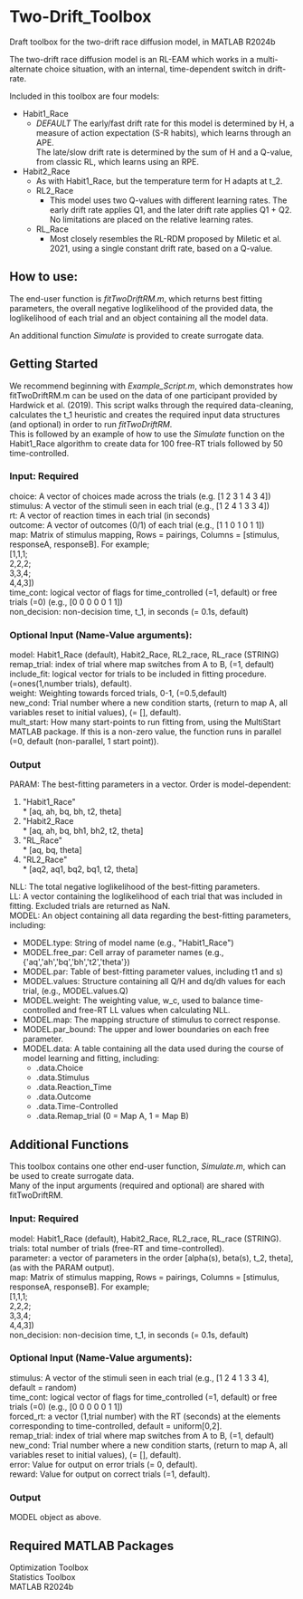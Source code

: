 # Two-Drift_Toolbox
Draft toolbox for the two-drift race diffusion model, in MATLAB R2024b

The two-drift race diffusion model is an RL-EAM which works in a multi-alternate choice situation,
with an internal, time-dependent switch in drift-rate.

Included in this toolbox are four models:  
* Habit1_Race 
  * *DEFAULT* The early/fast drift rate for this model is determined by H, a measure of action expectation (S-R habits), which learns through an APE.  
             The late/slow drift rate is determined by the sum of H and a Q-value, from classic RL, which learns using an RPE.  
* Habit2_Race 
   * As with Habit1_Race, but the temperature term for H adapts at t_2.  
  * RL2_Race   
    * This model uses two Q-values with different learning rates. The early drift rate applies Q1, and the later drift rate applies Q1 + Q2. No limitations are placed on the relative learning rates.  
  * RL_Race
    * Most closely resembles the RL-RDM proposed by Miletic et al. 2021, using a single constant drift rate, based on a Q-value.

## How to use:
The end-user function is *fitTwoDriftRM.m*, which returns best fitting parameters, the overall negative loglikelihood of the provided data, the loglikelihood of each trial and an object containing all the model data.  

An additional function *Simulate* is provided to create surrogate data.


## Getting Started
We recommend beginning with *Example_Script.m*, which demonstrates how fitTwoDriftRM.m can be used on the data of one participant provided by Hardwick et al. (2019). This script walks through the required data-cleaning, calculates the t_1 heuristic and creates the required input data structures (and optional)
in order to run *fitTwoDriftRM*.  
This is followed by an example of how to use the *Simulate* function on the Habit1_Race algorithm to create data for 100 free-RT trials followed by 50 time-controlled.

### Input: Required
choice: A vector of choices made across the trials (e.g. \[1 2 3 1 4 3 4])  
stimulus: A vector of the stimuli seen in each trial (e.g., \[1 2 4 1 3 3 4])  
rt: A vector of reaction times in each trial  (in seconds)  
outcome: A vector of outcomes (0/1) of each trial (e.g., \[1 1 0 1 0 1 1])  
map: Matrix of stimulus mapping, Rows = pairings, Columns = \[stimulus, responseA, responseB]. For example;  
\[1,1,1;  
2,2,2;  
3,3,4;  
4,4,3])  
time_cont: logical vector of flags for time_controlled (=1, default) or free trials (=0) (e.g., \[0 0 0 0 0 1 1])  
non_decision: non-decision time, t_1, in seconds (= 0.1s, default)


### Optional Input (Name-Value arguments):
model: Habit1_Race (default), Habit2_Race, RL2_race, RL_race (STRING)  
remap_trial: index of trial where map switches from A to B, (=1, default)   
include_fit: logical vector for trials to be included in fitting procedure. (=ones(1,number trials), default).  
weight: Weighting towards forced trials, 0-1, (=0.5,default)  
new_cond: Trial number where a new condition starts, (return to map A, all variables reset to initial values), (= [], default).  
mult_start: How many start-points to run fitting from, using the MultiStart MATLAB package. If this is a non-zero value, the function runs in parallel (=0, default (non-parallel, 1 start point)).   


### Output
PARAM: The best-fitting parameters in a vector. Order is model-dependent:  
  1. "Habit1_Race"  
    * \[aq, ah, bq, bh, t2, theta]   
  2. "Habit2_Race  
    * \[aq, ah, bq, bh1, bh2, t2, theta]   
  3. "RL_Race"  
    * \[aq, bq, theta]  
  4. "RL2_Race"  
    * \[aq2, aq1, bq2, bq1, t2, theta]  

NLL: The total negative loglikelihood of the best-fitting parameters.  
LL: A vector containing the loglikelihood of each trial that was included in fitting. Excluded trials are returned as NaN.  
MODEL: An object containing all data regarding the best-fitting parameters, including:  
  * MODEL.type: String of model name (e.g., "Habit1_Race")  
  * MODEL.free_par: Cell array of parameter names (e.g., {'aq','ah','bq','bh','t2','theta'})  
  * MODEL.par: Table of best-fitting parameter values, including t1 and s)  
  * MODEL.values: Structure containing all Q/H and dq/dh values for each trial, (e.g., MODEL.values.Q)  
  * MODEL.weight: The weighting value, w_c, used to balance time-controlled and free-RT LL values when calculating NLL.  
  * MODEL.map: The mapping structure of stimulus to correct response.  
  * MODEL.par_bound: The upper and lower boundaries on each free parameter.  
  * MODEL.data: A table containing all the data used during the course of model learning and fitting, including:  
    * .data.Choice  
    * .data.Stimulus  
    * .data.Reaction_Time  
    * .data.Outcome  
    * .data.Time-Controlled  
    * .data.Remap_trial (0 = Map A, 1 = Map B)  


## Additional Functions
This toolbox contains one other end-user function, *Simulate.m*, which can be used to create surrogate data.  
Many of the input arguments (required and optional) are shared with fitTwoDriftRM.  

### Input: Required
model: Habit1_Race (default), Habit2_Race, RL2_race, RL_race (STRING).  
trials: total number of trials (free-RT and time-controlled).  
parameter: a vector of parameters in the order \[alpha(s), beta(s), t_2, theta], (as with the PARAM output).  
map: Matrix of stimulus mapping, Rows = pairings, Columns = \[stimulus, responseA, responseB]. For example;  
\[1,1,1;  
2,2,2;  
3,3,4;  
4,4,3])  
non_decision: non-decision time, t_1, in seconds (= 0.1s, default)  

### Optional Input (Name-Value arguments):
stimulus: A vector of the stimuli seen in each trial (e.g., \[1 2 4 1 3 3 4], default = random)  
time_cont: logical vector of flags for time_controlled (=1, default) or free trials (=0) (e.g., \[0 0 0 0 0 1 1])  
forced_rt: a vector (1,trial number) with the RT (seconds) at the elements corresponding to time-controlled, default = uniform\[0,2].  
remap_trial: index of trial where map switches from A to B, (=1, default)  
new_cond: Trial number where a new condition starts, (return to map A, all variables reset to initial values), (= \[], default).  
error: Value for output on error trials (= 0, default).  
reward: Value for output on correct trials (=1, default).  


### Output
MODEL object as above.  


## Required MATLAB Packages
Optimization Toolbox  
Statistics Toolbox  
MATLAB R2024b  